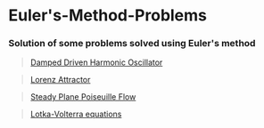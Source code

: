 # Euler's-Method-Problems
### Solution of some problems solved using Euler's method 

> [Damped Driven Harmonic Oscillator](https://github.com/nayantelrandhe/Eulers-Method-Problems-/blob/8d84ec8b20972256ddd0b095ac40b7271321f6d5/Damped%20Driven%20Harmonic%20Oscillator.ipynb)

>[Lorenz Attractor](https://github.com/nayantelrandhe/Eulers-Method-Problems-/blob/8d84ec8b20972256ddd0b095ac40b7271321f6d5/Lorenz%20attractor.ipynb)

>[Steady Plane Poiseuille Flow](https://github.com/nayantelrandhe/Eulers-Method-Problems-/blob/8d84ec8b20972256ddd0b095ac40b7271321f6d5/Steady%20Plane%20Poiseuille%20Flow.ipynb)

>[Lotka-Volterra equations](https://github.com/nayantelrandhe/Eulers-Method-Problems/blob/5dcb2c4a97898436d5df5295d1b14183ca49f840/Lotka-Volterra%7CPredator-Prey.ipynb)
